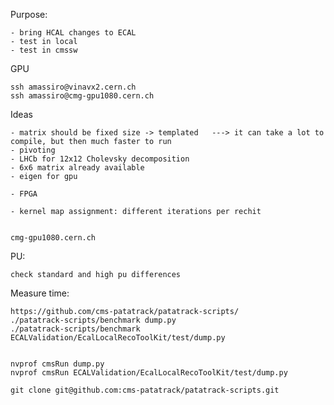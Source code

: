 Purpose:

    - bring HCAL changes to ECAL
    - test in local
    - test in cmssw
    
GPU

    ssh amassiro@vinavx2.cern.ch
    ssh amassiro@cmg-gpu1080.cern.ch

    
Ideas
    
    - matrix should be fixed size -> templated   ---> it can take a lot to compile, but then much faster to run
    - pivoting
    - LHCb for 12x12 Cholevsky decomposition
    - 6x6 matrix already available
    - eigen for gpu
    
    - FPGA
    
    - kernel map assignment: different iterations per rechit
    

    cmg-gpu1080.cern.ch
    
    
    
PU:

    check standard and high pu differences
    

Measure time:

    https://github.com/cms-patatrack/patatrack-scripts/
    ./patatrack-scripts/benchmark dump.py
    ./patatrack-scripts/benchmark ECALValidation/EcalLocalRecoToolKit/test/dump.py 
    
    
    nvprof cmsRun dump.py
    nvprof cmsRun ECALValidation/EcalLocalRecoToolKit/test/dump.py
    
    git clone git@github.com:cms-patatrack/patatrack-scripts.git
    
    
    